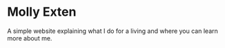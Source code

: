 # Molly Exten
A simple website explaining what I do for a living and where you can learn more about me.
 